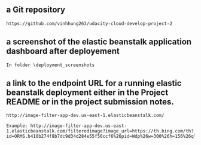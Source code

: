 ## a Git repository

    https://github.com/vinhhung263/udacity-cloud-develop-project-2


## a screenshot of the elastic beanstalk application dashboard after deployement
   
    In folder \deployment_screenshots


## a link to the endpoint URL for a running elastic beanstalk deployment either in the Project README or in the project submission notes.
   
    http://image-filter-app-dev.us-east-1.elasticbeanstalk.com/
   
    Example: http://image-filter-app-dev.us-east-1.elasticbeanstalk.com/filteredimage?image_url=https://th.bing.com/th?id=ORMS.b410b274f8b7dc9d34d284e55f50ccf6%26pid=Wdp%26w=300%26h=156%26qlt=90%26c=1%26rs=1%26dpr=1.25%26p=0